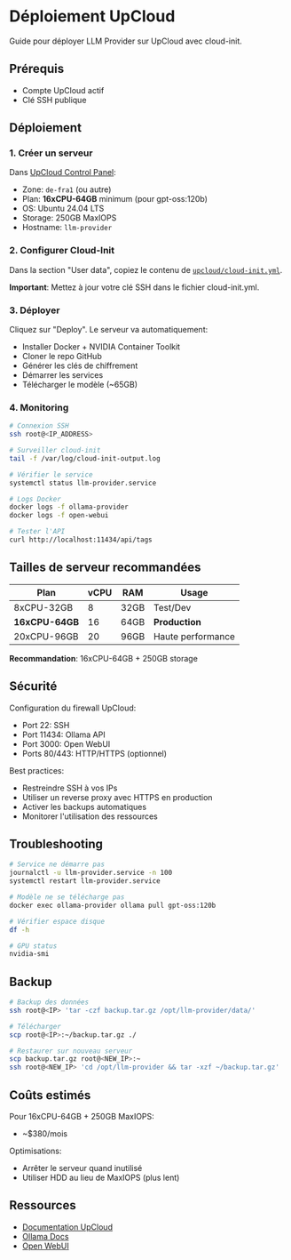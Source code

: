 # Déploiement UpCloud

Guide pour déployer LLM Provider sur UpCloud avec cloud-init.

## Prérequis

- Compte UpCloud actif
- Clé SSH publique

## Déploiement

### 1. Créer un serveur

Dans [UpCloud Control Panel](https://hub.upcloud.com/):

- Zone: `de-fra1` (ou autre)
- Plan: **16xCPU-64GB** minimum (pour gpt-oss:120b)
- OS: Ubuntu 24.04 LTS
- Storage: 250GB MaxIOPS
- Hostname: `llm-provider`

### 2. Configurer Cloud-Init

Dans la section "User data", copiez le contenu de [`upcloud/cloud-init.yml`](upcloud/cloud-init.yml).

**Important**: Mettez à jour votre clé SSH dans le fichier cloud-init.yml.

### 3. Déployer

Cliquez sur "Deploy". Le serveur va automatiquement:
- Installer Docker + NVIDIA Container Toolkit
- Cloner le repo GitHub
- Générer les clés de chiffrement
- Démarrer les services
- Télécharger le modèle (~65GB)

### 4. Monitoring

```bash
# Connexion SSH
ssh root@<IP_ADDRESS>

# Surveiller cloud-init
tail -f /var/log/cloud-init-output.log

# Vérifier le service
systemctl status llm-provider.service

# Logs Docker
docker logs -f ollama-provider
docker logs -f open-webui

# Tester l'API
curl http://localhost:11434/api/tags
```

## Tailles de serveur recommandées

| Plan | vCPU | RAM | Usage |
|------|------|-----|-------|
| 8xCPU-32GB | 8 | 32GB | Test/Dev |
| **16xCPU-64GB** | 16 | 64GB | **Production** |
| 20xCPU-96GB | 20 | 96GB | Haute performance |

**Recommandation**: 16xCPU-64GB + 250GB storage

## Sécurité

Configuration du firewall UpCloud:
- Port 22: SSH
- Port 11434: Ollama API
- Port 3000: Open WebUI
- Ports 80/443: HTTP/HTTPS (optionnel)

Best practices:
- Restreindre SSH à vos IPs
- Utiliser un reverse proxy avec HTTPS en production
- Activer les backups automatiques
- Monitorer l'utilisation des ressources

## Troubleshooting

```bash
# Service ne démarre pas
journalctl -u llm-provider.service -n 100
systemctl restart llm-provider.service

# Modèle ne se télécharge pas
docker exec ollama-provider ollama pull gpt-oss:120b

# Vérifier espace disque
df -h

# GPU status
nvidia-smi
```

## Backup

```bash
# Backup des données
ssh root@<IP> 'tar -czf backup.tar.gz /opt/llm-provider/data/'

# Télécharger
scp root@<IP>:~/backup.tar.gz ./

# Restaurer sur nouveau serveur
scp backup.tar.gz root@<NEW_IP>:~
ssh root@<NEW_IP> 'cd /opt/llm-provider && tar -xzf ~/backup.tar.gz'
```

## Coûts estimés

Pour 16xCPU-64GB + 250GB MaxIOPS:
- ~$380/mois

Optimisations:
- Arrêter le serveur quand inutilisé
- Utiliser HDD au lieu de MaxIOPS (plus lent)

## Ressources

- [Documentation UpCloud](https://upcloud.com/docs/)
- [Ollama Docs](https://github.com/ollama/ollama/blob/main/docs/api.md)
- [Open WebUI](https://github.com/open-webui/open-webui)
